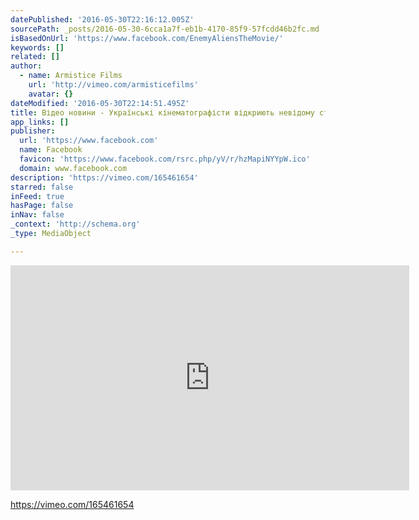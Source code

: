 ```yaml
---
datePublished: '2016-05-30T22:16:12.005Z'
sourcePath: _posts/2016-05-30-6cca1a7f-eb1b-4170-85f9-57fcdd46b2fc.md
isBasedOnUrl: 'https://www.facebook.com/EnemyAliensTheMovie/'
keywords: []
related: []
author:
  - name: Armistice Films
    url: 'http://vimeo.com/armisticefilms'
    avatar: {}
dateModified: '2016-05-30T22:14:51.495Z'
title: Відео новини - Українські кінематографісти відкриють невідому сторі
app_links: []
publisher:
  url: 'https://www.facebook.com'
  name: Facebook
  favicon: 'https://www.facebook.com/rsrc.php/yV/r/hzMapiNYYpW.ico'
  domain: www.facebook.com
description: 'https://vimeo.com/165461654'
starred: false
inFeed: true
hasPage: false
inNav: false
_context: 'http://schema.org'
_type: MediaObject

---
```

<iframe src="https://cdn.embedly.com/widgets/media.html?src=https%3A%2F%2Fplayer.vimeo.com%2Fvideo%2F165461654&amp;url=https%3A%2F%2Fvimeo.com%2F165461654&amp;image=http%3A%2F%2Fi.vimeocdn.com%2Fvideo%2F569329344_295x166.jpg&amp;key=b7d04c9b404c499eba89ee7072e1c4f7&amp;type=text%2Fhtml&amp;schema=vimeo" width="638" height="360" scrolling="no" frameborder="0" allowfullscreen="" style=""></iframe>

https://vimeo.com/165461654